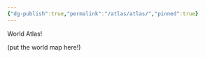 ```yaml
---
{"dg-publish":true,"permalink":"/atlas/atlas/","pinned":true}
---
```


World Atlas!

(put the world map here!)
